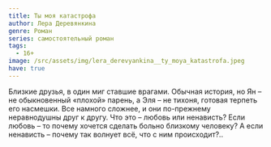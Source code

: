```yaml
---
title: Ты моя катастрофа
author: Лера Деревянкина
genre: Роман
series: самостоятельный роман
tags:
  - 16+
image: /src/assets/img/lera_derevyankina__ty_moya_katastrofa.jpeg
have: true
---
```

Близкие друзья, в один миг ставшие врагами. Обычная история, но Ян – не обыкновенный «плохой» парень, а Эля – не тихоня, готовая терпеть его насмешки. Все намного сложнее, и они по-прежнему неравнодушны друг к другу. Что это – любовь или ненависть? Если любовь – то почему хочется сделать больно близкому человеку? А если ненависть – почему так волнует всё, что с ним происходит?..
